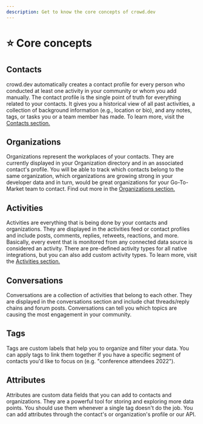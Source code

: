 ```yaml
---
description: Get to know the core concepts of crowd.dev
---
```


# ⭐ Core concepts

## Contacts

crowd.dev automatically creates a contact profile for every person who conducted at least one activity in your community or whom you add manually. The contact profile is the single point of truth for everything related to your contacts. It gives you a historical view of all past activities, a collection of background information (e.g., location or bio), and any notes, tags, or tasks you or a team member has made. To learn more, visit the [Contacts section.](../guides/members/)

## Organizations

Organizations represent the workplaces of your contacts. They are currently displayed in your Organization directory and in an associated contact's profile. You will be able to track which contacts belong to the same organization, which organizations are growing strong in your developer data and in turn, would be great organizations for your Go-To-Market team to contact. Find out more in the [Organizations section.](../guides/organizations/)

## Activities

Activities are everything that is being done by your contacts and organizations. They are displayed in the activities feed or contact profiles and include posts, comments, replies, retweets, reactions, and more. Basically, every event that is monitored from any connected data source is considered an activity. There are pre-defined activity types for all native integrations, but you can also add custom activity types. To learn more, visit the [Activities section.](../guides/activities/)

## Conversations

Conversations are a collection of activities that belong to each other. They are displayed in the conversations section and include chat threads/reply chains and forum posts. Conversations can tell you which topics are causing the most engagement in your community.&#x20;

## Tags

Tags are custom labels that help you to organize and filter your data. You can apply tags to link them together if you have a specific segment of contacts you'd like to focus on (e.g. "conference attendees 2022").

## Attributes

Attributes are custom data fields that you can add to contacts and organizations. They are a powerful tool for storing and exploring more data points. You should use them whenever a single tag doesn't do the job. You can add attributes through the contact's or organization's profile or our API.
